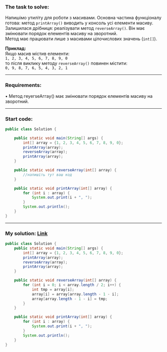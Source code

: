 ### **The task to solve:**  

Напишімо утиліту для роботи з масивами. Основна частина функціоналу готова: метод `printArray()` виводить у консоль усі елементи масиву.  
Залишилася дрібниця: реалізувати метод `reverseArray()`. Він має змінювати порядок елементів масиву на зворотний.  
Метод має працювати лише з масивами цілочислових значень (`int[]`).

**Приклад:**  
Якщо масив містив елементи:  
`1, 2, 3, 4, 5, 6, 7, 8, 9, 0`  
то після виклику методу `reverseArray()` повинен містити:  
`0, 9, 8, 7, 6, 5, 4, 3, 2, 1`

---

### **Requirements:**  

• Метод геуегsеАггау() має змінювати порядок елементів масиву на зворотний.

---

### **Start code:**  

```java
public class Solution {

    public static void main(String[] args) {
        int[] array = {1, 2, 3, 4, 5, 6, 7, 8, 9, 0};
        printArray(array);
        reverseArray(array);
        printArray(array);
    }

    public static void reverseArray(int[] array) {
        //напишіть тут ваш код
    }

    public static void printArray(int[] array) {
        for (int i : array) {
            System.out.print(i + ", ");
        }
        System.out.println();
    }
}
```

---

### **My solution: [Link](./src/Solution.java)**  

```java
public class Solution {
    public static void main(String[] args) {
        int[] array = {1, 2, 3, 4, 5, 6, 7, 8, 9, 0};
        printArray(array);
        reverseArray(array);
        printArray(array);
    }

    public static void reverseArray(int[] array) {
        for (int i = 0; i < array.length / 2; i++) {
            int tmp = array[i];
            array[i] = array[array.length - 1 - i];
            array[array.length - 1 - i] = tmp;
        }
    }

    public static void printArray(int[] array) {
        for (int i : array) {
            System.out.print(i + ", ");
        }
        System.out.println();
    }
}
```
